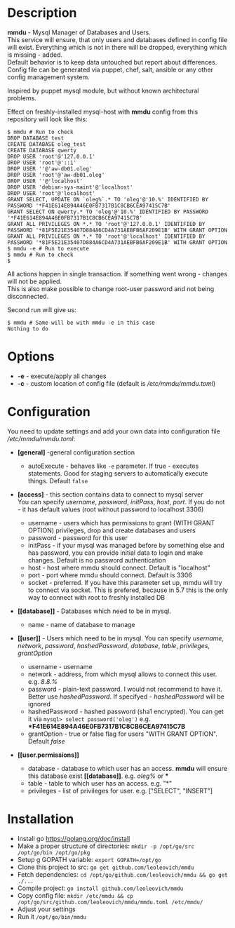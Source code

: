 # Description

**mmdu** - Mysql Manager of Databases and Users.  
This service will ensure, that only users and databases defined in config file will exist. Everything which is not in there will be dropped, everything which is missing - added.  
Default behavior is to keep data untouched but report about differences.  
Config file can be generated via puppet, chef, salt, ansible  or any other config management system.  

Inspired by puppet mysql module, but without known architectural problems.  

Effect on freshly-installed mysql-host with **mmdu** config from this repository will look like this:  
```
$ mmdu # Run to check  
DROP DATABASE test  
CREATE DATABASE oleg_test  
CREATE DATABASE qwerty  
DROP USER 'root'@'127.0.0.1'  
DROP USER 'root'@'::1'  
DROP USER ''@'aw-db01.oleg'  
DROP USER 'root'@'aw-db01.oleg'  
DROP USER ''@'localhost'  
DROP USER 'debian-sys-maint'@'localhost'  
DROP USER 'root'@'localhost'  
GRANT SELECT, UPDATE ON `oleg%`.* TO 'oleg'@'10.%' IDENTIFIED BY PASSWORD '*F41E614E894A46E0FB7317B1C8CB6CEA97415C7B'  
GRANT SELECT ON qwerty.* TO 'oleg'@'10.%' IDENTIFIED BY PASSWORD '*F41E614E894A46E0FB7317B1C8CB6CEA97415C7B'  
GRANT ALL PRIVILEGES ON *.* TO 'root'@'127.0.0.1' IDENTIFIED BY PASSWORD '*81F5E21E35407D884A6CD4A731AEBFB6AF209E1B' WITH GRANT OPTION  
GRANT ALL PRIVILEGES ON *.* TO 'root'@'localhost' IDENTIFIED BY PASSWORD '*81F5E21E35407D884A6CD4A731AEBFB6AF209E1B' WITH GRANT OPTION  
$ mmdu -e # Run to execute  
$ mmdu # Run to check  
$  
```  
All actions happen in single transaction. If something went wrong - changes will not be applied.  
This is also make possible to change root-user password and not being disconnected.  

Second run will give us:  
```
$ mmdu # Same will be with mmdu -e in this case  
Nothing to do  
```  

# Options
 - **-e** - execute/apply all changes
 - **-c** - custom location of config file (default is */etc/mmdu/mmdu.toml*)

# Configuration

You need to update settings and add your own data into configuration file */etc/mmdu/mmdu.toml*:  

- **[general]** -general configuration section
  - autoExecute - behaves like `-e` parameter. If true - executes statements. Good for staging servers to automatically execute things. Default `false`
  
- **[access]** - this section contains data to connect to mysql server  
  You can specify *username*, *password*, *initPass*, *host*, *port*. If you do not - it has default values (root without password to localhost 3306)  
  - username - users which has permissions to grant (WITH GRANT OPTION) privileges, drop and create databases and users  
  - password - password for this user  
  - initPass - if your mysql was managed before by something else and has password, you can provide initial data to login and make changes. Default is no password authentication  
  - host - host where mmdu should connect. Default is "localhost"  
  - port - port where mmdu should connect. Default is 3306  
  - socket - preferred. If you have this parameter set up, mmdu will try to connect via socket. This is prefered, because in 5.7 this is the only way to connect with root to freshly installed DB  
  
- **[[database]]** - Databases which need to be in mysql.
  - name - name of database to manage
  
- **[[user]]** - Users which need to be in mysql.
  You can specify *username*, *network*, *password*, *hashedPassword*, *database*, *table*, *privileges*, *grantOption*  
  - username - username
  - network - address, from which mysql allows to connect this user. e.g. *8.8.%*  
  - password - plain-text password. I would not recommend to have it. Better use *hashedPassword*. If specifyed - *hashedPassword* will be ignored  
  - hashedPassword - hashed password (sha1 encrypted). You can get it via ```mysql> select password('oleg')``` e.g. **\*F41E614E894A46E0FB7317B1C8CB6CEA97415C7B**
  - grantOption - true or false flag for users "WITH GRANT OPTION". Default *false*  
  
- **[[user.permissions]]**
  - database - database to which user has an access. **mmdu** will ensure this database exist **[[database]]**. e.g. *oleg%* or **\***
  - table - table to which user has an access. e.g. "*"
  - privileges - list of privileges for user. e.g. ["SELECT", "INSERT"]

# Installation

- Install go https://golang.org/doc/install
- Make a proper structure of directories: ```mkdir -p /opt/go/src /opt/go/bin /opt/go/pkg```
- Setup g GOPATH variable: ```export GOPATH=/opt/go```
- Clone this project to src: ```go get github.com/leoleovich/mmdu```
- Fetch dependencies: ```cd /opt/go/github.com/leoleovich/mmdu && go get ./...```
- Compile project: ```go install github.com/leoleovich/mmdu```
- Copy config file: ```mkdir /etc/mmdu && cp /opt/go/src/github.com/leoleovich/mmdu/mmdu.toml /etc/mmdu/```
- Adjust your settings
- Run it ```/opt/go/bin/mmdu```
